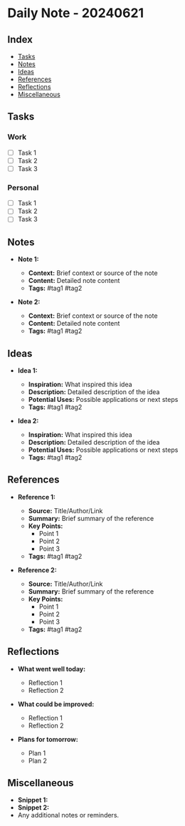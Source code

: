 # Daily Note - 20240621

## Index
- [Tasks](#tasks)
- [Notes](#notes)
- [Ideas](#ideas)
- [References](#references)
- [Reflections](#reflections)
- [Miscellaneous](#miscellaneous)

## Tasks
### Work
- [ ] Task 1
- [ ] Task 2
- [ ] Task 3

### Personal
- [ ] Task 1
- [ ] Task 2
- [ ] Task 3

## Notes
- **Note 1:**
  - **Context:** Brief context or source of the note
  - **Content:** Detailed note content
  - **Tags:** #tag1 #tag2

- **Note 2:**
  - **Context:** Brief context or source of the note
  - **Content:** Detailed note content
  - **Tags:** #tag1 #tag2

## Ideas
- **Idea 1:**
  - **Inspiration:** What inspired this idea
  - **Description:** Detailed description of the idea
  - **Potential Uses:** Possible applications or next steps
  - **Tags:** #tag1 #tag2

- **Idea 2:**
  - **Inspiration:** What inspired this idea
  - **Description:** Detailed description of the idea
  - **Potential Uses:** Possible applications or next steps
  - **Tags:** #tag1 #tag2

## References
- **Reference 1:**
  - **Source:** Title/Author/Link
  - **Summary:** Brief summary of the reference
  - **Key Points:** 
    - Point 1
    - Point 2
    - Point 3
  - **Tags:** #tag1 #tag2

- **Reference 2:**
  - **Source:** Title/Author/Link
  - **Summary:** Brief summary of the reference
  - **Key Points:** 
    - Point 1
    - Point 2
    - Point 3
  - **Tags:** #tag1 #tag2

## Reflections
- **What went well today:**
  - Reflection 1
  - Reflection 2

- **What could be improved:**
  - Reflection 1
  - Reflection 2

- **Plans for tomorrow:**
  - Plan 1
  - Plan 2

## Miscellaneous
- **Snippet 1:** 
- **Snippet 2:**
- Any additional notes or reminders.